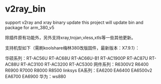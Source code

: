 # v2ray_bin
support v2ray and xray binary update
this project will update bin and package for arm_380_v5

除插件原有功能外，另外支持xray,trojan,vless,xtls等一些其他更新。

支持机型如下（需刷koolshare梅林380改版固件，最新版本：X7.9.1）：

华硕系列：RT-AC56U RT-AC68U RT-AC66U-B1 RT-AC1900P RT-AC87U RT-AC88U RT-AC3100 RT-AC3200 RT-AC5300
网件系列：R6300V2 R6400 R6900 R7000 R8000 R8500
linksys EA系列：EA6200 EA6400 EA6500v2 EA6700 EA6900
华为：ws880
